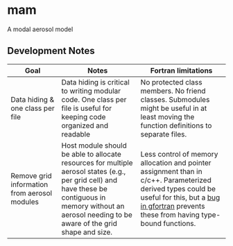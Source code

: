 # mam
A modal aerosol model

## Development Notes ##

| Goal | Notes | Fortran limitations |
|------|-------|---------------------|
| Data hiding & one class per file | Data hiding is critical to writing modular code. One class per file is useful for keeping code organized and readable | No protected class members. No friend classes. Submodules might be useful in at least moving the function definitions to separate files. |
| Remove grid information from aerosol modules | Host module should be able to allocate resources for multiple aerosol states (e.g., per grid cell) and have these be contiguous in memory without an aerosol needing to be aware of the grid shape and size. | Less control of memory allocation and pointer assignment than in c/c++. Parameterized derived types could be useful for this, but a [bug in gfortran](https://gcc.gnu.org/bugzilla/show_bug.cgi?id=82943) prevents these from having type-bound functions. |


